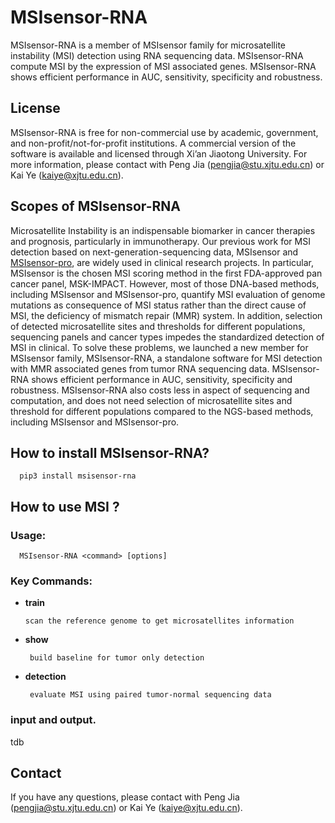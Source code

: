 # MSIsensor-RNA
MSIsensor-RNA is a member of MSIsensor family for microsatellite instability (MSI) detection using RNA sequencing data. MSIsensor-RNA compute MSI by the expression of MSI associated genes. MSIsensor-RNA shows efficient performance in AUC, sensitivity, specificity and robustness. 

## License

MSIsensor-RNA is free for non-commercial use
by academic, government, and non-profit/not-for-profit institutions. A
commercial version of the software is available and licensed through
Xi’an Jiaotong University. For more information, please contact with
Peng Jia (pengjia@stu.xjtu.edu.cn) or Kai Ye (kaiye@xjtu.edu.cn).


## Scopes of MSIsensor-RNA

Microsatellite Instability is an indispensable biomarker in cancer therapies and prognosis, particularly in immunotherapy. Our previous work for MSI detection based on next-generation-sequencing data, MSIsensor and [MSIsensor-pro](https://github.com/xjtu-omics/msisensor-pro), are widely used in clinical research projects. In particular, MSIsensor is the chosen MSI scoring method in the first FDA-approved pan cancer panel, MSK-IMPACT. However, most of those DNA-based methods, including MSIsensor and MSIsensor-pro, quantify MSI evaluation of genome mutations as consequence of MSI status rather than the direct cause of MSI, the deficiency of mismatch repair (MMR) system. In addition, selection of detected microsatellite sites and thresholds for different populations, sequencing panels and cancer types impedes the standardized detection of MSI in clinical. To solve these problems, we launched a new member for MSIsensor family, MSIsensor-RNA, a standalone software for MSI detection with MMR associated genes from tumor RNA sequencing data. MSIsensor-RNA shows efficient performance in AUC, sensitivity, specificity and robustness. MSIsensor-RNA also costs less in aspect of sequencing and computation, and does not need selection of microsatellite sites and threshold for different populations compared to the NGS-based methods, including MSIsensor and MSIsensor-pro.



## How to install MSIsensor-RNA?
  ```
    pip3 install msisensor-rna
  ```
 
## How to use MSI ? 

### Usage:   
   
      MSIsensor-RNA <command> [options]

### Key Commands:

* **train**
	  
      scan the reference genome to get microsatellites information

* **show**

	   build baseline for tumor only detection

* **detection**

	   evaluate MSI using paired tumor-normal sequencing data



### input and output.

tdb



## Contact

If you have any questions, please contact with Peng Jia (pengjia@stu.xjtu.edu.cn) or Kai Ye (kaiye@xjtu.edu.cn).


